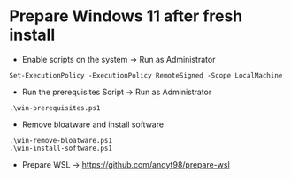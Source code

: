 # Prepare Windows 11 after fresh install
- Enable scripts on the system -> Run as Administrator
```
Set-ExecutionPolicy -ExecutionPolicy RemoteSigned -Scope LocalMachine
```
- Run the prerequisites Script -> Run as Administrator
```
.\win-prerequisites.ps1
```
- Remove bloatware and install software
```
.\win-remove-bloatware.ps1
.\win-install-software.ps1
```
- Prepare WSL -> https://github.com/andyt98/prepare-wsl
